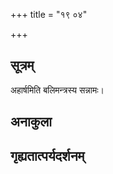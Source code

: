 +++
title = "१९ ०४"

+++
## सूत्रम्
अहार्षमिति बलिमन्त्रस्य सन्नामः।
## अनाकुला

## गृह्यतात्पर्यदर्शनम्

